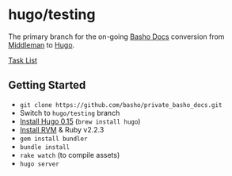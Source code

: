 
[basho docs]: http://docs.basho.com/
[task list]: https://github.com/basho/private_basho_docs/issues/11
[middleman]: https://middlemanapp.com/
[hugo]: http://gohugo.io/
[install hugo]: http://gohugo.io/overview/installing/
[rvm]: https://rvm.io/

# hugo/testing

The primary branch for the on-going [Basho Docs][basho docs] conversion from [Middleman][middleman] to [Hugo][hugo].

[Task List][task list]

## Getting Started

* `git clone https://github.com/basho/private_basho_docs.git`
* Switch to `hugo/testing` branch
* [Install Hugo 0.15][install hugo] (`brew install hugo`)
* [Install RVM][rvm] & Ruby v2.2.3
* `gem install bundler`
* `bundle install`
* `rake watch` (to compile assets)
* `hugo server`
